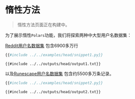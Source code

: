 # 惰性方法

> 惰性方法页面正在构建中。

为了展示惰性`Polars`功能，我们将探索两种中大型用户名数据集：

[Reddit用户名数据集](https://www.reddit.com/r/datasets/comments/9i8s5j/dataset_metadata_for_69_million_reddit_users_in/)
包含6900多万行

```python
{{#include ../../examples/head/snippet1.py}}
```

```text
{{#include ../../outputs/head/output1.txt}}
```

以及[Runescape用户名数据集](https://github.com/RuneStar/name-cleanup-2014)
包含约5500多万条记录。

```python
{{#include ../../examples/head/snippet2.py}}
```

```text
{{#include ../../outputs/head/output2.txt}}
```
